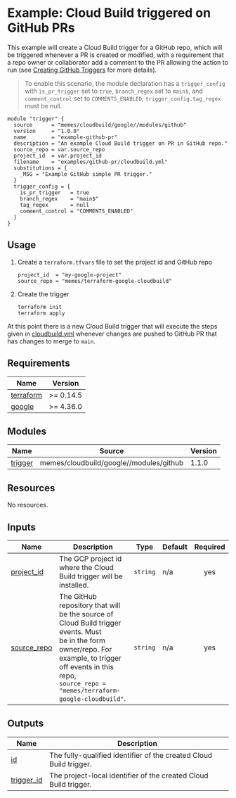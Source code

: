 # Example: Cloud Build triggered on GitHub PRs

This example will create a Cloud Build trigger for a GitHub repo, which will be
triggered whenever a PR is created or modified, with a requirement that a repo
owner or collaborator add a comment to the PR allowing the action to run (see
[Creating GitHub Triggers](https://cloud.google.com/build/docs/automating-builds/build-repos-from-github#creating_github_triggers)
for more details).

> To enable this scenario, the module declaration has a `trigger_config` with
> `is_pr_trigger` set to `true`, `branch_regex` set to `main$`, and `comment_control`
> set to `COMMENTS_ENABLED`; `trigger_config.tag_regex` must be null.

```hcl
module "trigger" {
  source      = "memes/cloudbuild/google//modules/github"
  version     = "1.0.0"
  name        = "example-github-pr"
  description = "An example Cloud Build trigger on PR in GitHub repo."
  source_repo = var.source_repo
  project_id  = var.project_id
  filename    = "examples/github-pr/cloudbuild.yml"
  substitutions = {
    _MSG = "Example GitHub simple PR trigger."
  }
  trigger_config = {
    is_pr_trigger   = true
    branch_regex    = "main$"
    tag_regex       = null
    comment_control = "COMMENTS_ENABLED"
  }
}
```

## Usage

1. Create a `terraform.tfvars` file to set the project id and GitHub repo

    ```hcl
    project_id  = "my-google-project"
    source_repo = "memes/terraform-google-cloudbuild"
    ```

2. Create the trigger

    ```shell
    terraform init
    terraform apply
    ```

At this point there is a new Cloud Build trigger that will execute the steps
given in [cloudbuild.yml](cloudbuild.yml) whenever changes are pushed to GitHub
PR that has changes to merge to `main`.

<!-- markdownlint-disable no-inline-html no-bare-urls -->
<!-- BEGIN_TF_DOCS -->
## Requirements

| Name | Version |
|------|---------|
| <a name="requirement_terraform"></a> [terraform](#requirement\_terraform) | >= 0.14.5 |
| <a name="requirement_google"></a> [google](#requirement\_google) | >= 4.36.0 |

## Modules

| Name | Source | Version |
|------|--------|---------|
| <a name="module_trigger"></a> [trigger](#module\_trigger) | memes/cloudbuild/google//modules/github | 1.1.0 |

## Resources

No resources.

## Inputs

| Name | Description | Type | Default | Required |
|------|-------------|------|---------|:--------:|
| <a name="input_project_id"></a> [project\_id](#input\_project\_id) | The GCP project id where the Cloud Build trigger will be installed. | `string` | n/a | yes |
| <a name="input_source_repo"></a> [source\_repo](#input\_source\_repo) | The GitHub repository that will be the source of Cloud Build trigger events. Must<br>be in the form owner/repo. For example, to trigger off events in this repo,<br>`source_repo = "memes/terraform-google-cloudbuild"`. | `string` | n/a | yes |

## Outputs

| Name | Description |
|------|-------------|
| <a name="output_id"></a> [id](#output\_id) | The fully-qualified identifier of the created Cloud Build trigger. |
| <a name="output_trigger_id"></a> [trigger\_id](#output\_trigger\_id) | The project-local identifier of the created Cloud Build trigger. |
<!-- END_TF_DOCS -->
<!-- markdownlint-enable no-inline-html no-bare-urls -->
